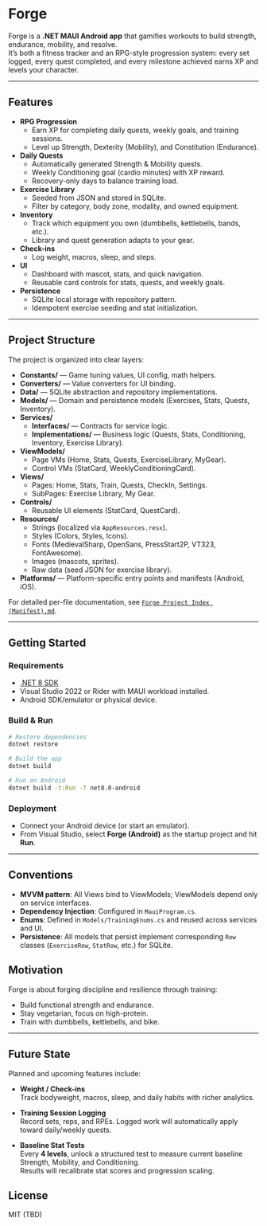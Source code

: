 # Forge

Forge is a **.NET MAUI Android app** that gamifies workouts to build strength, endurance, mobility, and resolve.  
It’s both a fitness tracker and an RPG-style progression system: every set logged, every quest completed, and every milestone achieved earns XP and levels your character.

---

##  Features

- **RPG Progression**
  - Earn XP for completing daily quests, weekly goals, and training sessions.
  - Level up Strength, Dexterity (Mobility), and Constitution (Endurance).
- **Daily Quests**
  - Automatically generated Strength & Mobility quests.
  - Weekly Conditioning goal (cardio minutes) with XP reward.
  - Recovery-only days to balance training load.
- **Exercise Library**
  - Seeded from JSON and stored in SQLite.
  - Filter by category, body zone, modality, and owned equipment.
- **Inventory**
  - Track which equipment you own (dumbbells, kettlebells, bands, etc.).
  - Library and quest generation adapts to your gear.
- **Check-ins**
  - Log weight, macros, sleep, and steps.
- **UI**
  - Dashboard with mascot, stats, and quick navigation.
  - Reusable card controls for stats, quests, and weekly goals.
- **Persistence**
  - SQLite local storage with repository pattern.
  - Idempotent exercise seeding and stat initialization.

---

##  Project Structure

The project is organized into clear layers:

- **Constants/** — Game tuning values, UI config, math helpers.
- **Converters/** — Value converters for UI binding.
- **Data/** — SQLite abstraction and repository implementations.
- **Models/** — Domain and persistence models (Exercises, Stats, Quests, Inventory).
- **Services/**
  - **Interfaces/** — Contracts for service logic.
  - **Implementations/** — Business logic (Quests, Stats, Conditioning, Inventory, Exercise Library).
- **ViewModels/**
  - Page VMs (Home, Stats, Quests, ExerciseLibrary, MyGear).
  - Control VMs (StatCard, WeeklyConditioningCard).
- **Views/**
  - Pages: Home, Stats, Train, Quests, CheckIn, Settings.
  - SubPages: Exercise Library, My Gear.
- **Controls/**
  - Reusable UI elements (StatCard, QuestCard).
- **Resources/**
  - Strings (localized via `AppResources.resx`).
  - Styles (Colors, Styles, Icons).
  - Fonts (MedievalSharp, OpenSans, PressStart2P, VT323, FontAwesome).
  - Images (mascots, sprites).
  - Raw data (seed JSON for exercise library).
- **Platforms/** — Platform-specific entry points and manifests (Android, iOS).

For detailed per-file documentation, see [`Forge Project Index (Manifest).md`](Forge%20Project%20Index%20(Manifest).md).

---

##  Getting Started

### Requirements
- [.NET 8 SDK](https://dotnet.microsoft.com/)
- Visual Studio 2022 or Rider with MAUI workload installed.
- Android SDK/emulator or physical device.

### Build & Run
```bash
# Restore dependencies
dotnet restore

# Build the app
dotnet build

# Run on Android
dotnet build -t:Run -f net8.0-android
```
### Deployment
- Connect your Android device (or start an emulator).
- From Visual Studio, select **Forge (Android)** as the startup project and hit **Run**.

---

##  Conventions

- **MVVM pattern**: All Views bind to ViewModels; ViewModels depend only on service interfaces.
- **Dependency Injection**: Configured in `MauiProgram.cs`.
- **Enums**: Defined in `Models/TrainingEnums.cs` and reused across services and UI.
- **Persistence**: All models that persist implement corresponding `Row` classes (`ExerciseRow`, `StatRow`, etc.) for SQLite.


##  Motivation

Forge is about forging discipline and resilience through training:  
- Build functional strength and endurance.  
- Stay vegetarian, focus on high-protein.  
- Train with dumbbells, kettlebells, and bike.  

---

## Future State

Planned and upcoming features include:

- **Weight / Check-ins**  
  Track bodyweight, macros, sleep, and daily habits with richer analytics.  

- **Training Session Logging**  
  Record sets, reps, and RPEs. Logged work will automatically apply toward daily/weekly quests.  

- **Baseline Stat Tests**  
  Every **4 levels**, unlock a structured test to measure current baseline Strength, Mobility, and Conditioning.  
  Results will recalibrate stat scores and progression scaling.

##  License

MIT (TBD)


